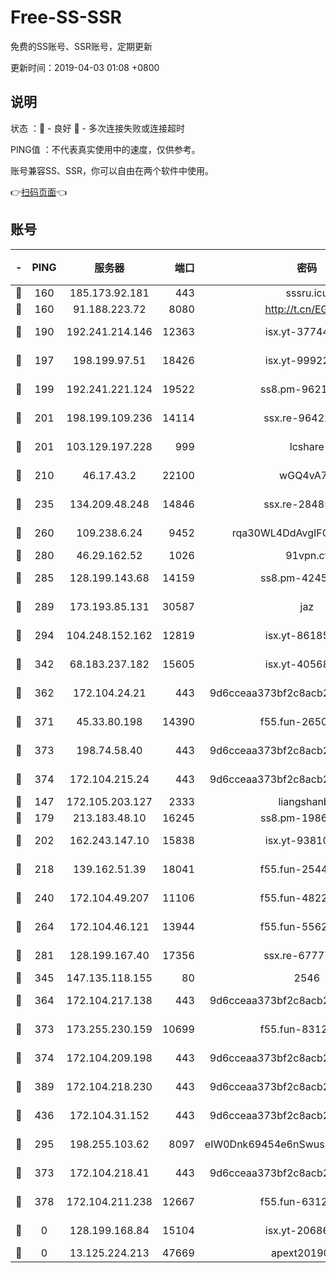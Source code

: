 # Free-SS-SSR

免费的SS账号、SSR账号，定期更新

更新时间：2019-04-03 01:08 +0800

## 说明

状态     ：🙂 - 良好 🙁 - 多次连接失败或连接超时

PING值   ：不代表真实使用中的速度，仅供参考。

账号兼容SS、SSR，你可以自由在两个软件中使用。

👉[扫码页面](https://liesauer.github.io/Free-SS-SSR/)👈

## 账号

|-|PING|服务器|端口|密码|加密方式|区域|
|:----:|:----:|:-----:|-----:|:----:|:----:|:----:|
|🙂|160|185.173.92.181|443|sssru.icu|rc4-md5|RU|
|🙂|160|91.188.223.72|8080|http://t.cn/EGJIyrl|rc4-md5|RU|
|🙂|190|192.241.214.146|12363|isx.yt-37744091|aes-256-cfb|US|
|🙂|197|198.199.97.51|18426|isx.yt-99922501|aes-256-cfb|US|
|🙂|199|192.241.221.124|19522|ss8.pm-96213519|aes-256-cfb|US|
|🙂|201|198.199.109.236|14114|ssx.re-96422540|aes-256-cfb|US|
|🙂|201|103.129.197.228|999|lcshare|aes-256-cfb|US|
|🙂|210|46.17.43.2|22100|wGQ4vA7D|aes-256-gcm|RU|
|🙂|235|134.209.48.248|14846|ssx.re-28485057|aes-256-cfb|US|
|🙂|260|109.238.6.24|9452|rqa30WL4DdAvgIFG6Fs3znzTa|aes-256-cfb|FR|
|🙂|280|46.29.162.52|1026|91vpn.cf|rc4-md5|RU|
|🙂|285|128.199.143.68|14159|ss8.pm-42455845|aes-256-cfb|SG|
|🙂|289|173.193.85.131|30587|jaz|aes-256-cfb|US|
|🙂|294|104.248.152.162|12819|isx.yt-86185097|aes-256-cfb|SG|
|🙂|342|68.183.237.182|15605|isx.yt-40568030|aes-256-cfb|SG|
|🙂|362|172.104.24.21|443|9d6cceaa373bf2c8acb22e60b6a58be6|aes-256-cfb|US|
|🙂|371|45.33.80.198|14390|f55.fun-26508924|aes-256-cfb|US|
|🙂|373|198.74.58.40|443|9d6cceaa373bf2c8acb22e60b6a58be6|aes-256-cfb|US|
|🙂|374|172.104.215.24|443|9d6cceaa373bf2c8acb22e60b6a58be6|aes-256-cfb|US|
|🙂|147|172.105.203.127|2333|liangshanbo|chacha20|JP|
|🙂|179|213.183.48.10|16245|ss8.pm-19866827|rc4-md5|RU|
|🙂|202|162.243.147.10|15838|isx.yt-93810890|aes-256-cfb|US|
|🙂|218|139.162.51.39|18041|f55.fun-25447232|aes-256-cfb|SG|
|🙂|240|172.104.49.207|11106|f55.fun-48229591|aes-256-cfb|SG|
|🙂|264|172.104.46.121|13944|f55.fun-55622382|aes-256-cfb|SG|
|🙂|281|128.199.167.40|17356|ssx.re-67777927|aes-256-cfb|SG|
|🙂|345|147.135.118.155|80|2546|chacha20|US|
|🙂|364|172.104.217.138|443|9d6cceaa373bf2c8acb22e60b6a58be6|aes-256-cfb|US|
|🙂|373|173.255.230.159|10699|f55.fun-83126038|aes-256-cfb|US|
|🙂|374|172.104.209.198|443|9d6cceaa373bf2c8acb22e60b6a58be6|aes-256-cfb|US|
|🙂|389|172.104.218.230|443|9d6cceaa373bf2c8acb22e60b6a58be6|aes-256-cfb|US|
|🙂|436|172.104.31.152|443|9d6cceaa373bf2c8acb22e60b6a58be6|aes-256-cfb|US|
|🙁|295|198.255.103.62|8097|eIW0Dnk69454e6nSwuspv9DmS201tQ0D|aes-256-cfb|US|
|🙁|373|172.104.218.41|443|9d6cceaa373bf2c8acb22e60b6a58be6|aes-256-cfb|US|
|🙁|378|172.104.211.238|12667|f55.fun-63129226|aes-256-cfb|US|
|🙁|0|128.199.168.84|15104|isx.yt-20686254|aes-256-cfb|SG|
|🙁|0|13.125.224.213|47669|apext2019001|chacha20|KR|

